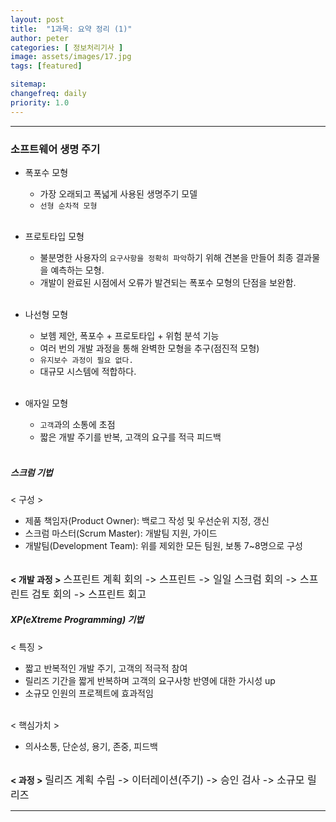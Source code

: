 ```yaml
---
layout: post
title:  "1과목: 요약 정리 (1)"
author: peter
categories: [ 정보처리기사 ]
image: assets/images/17.jpg
tags: [featured]

sitemap:
changefreq: daily
priority: 1.0
---
```

---
### 소프트웨어 생명 주기

- 폭포수 모형
   - 가장 오래되고 폭넓게 사용된 생명주기 모델
   - `선형 순차적 모형` <br><br>

- 프로토타입 모형
   - 불분명한 사용자의 `요구사항을 정확히 파악`하기 위해 견본을 만들어 최종 결과물을 예측하는 모형.
   - 개발이 완료된 시점에서 오류가 발견되는 폭포수 모형의 단점을 보완함.<br> <br>
   
- 나선형 모형 
   - 보헴 제안, 폭포수 + 프로토타입 + 위험 분석 기능
   - 여러 번의 개발 과정을 통해 완벽한 모형을 추구(점진적 모형)
   - `유지보수 과정이 필요 없다.`
   - 대규모 시스템에 적합하다. <br><br>

- 애자일 모형
   - `고객`과의 소통에 초점
   - 짧은 개발 주기를 반복, 고객의 요구를 적극 피드백 <br><br>
   
##### 스크럼 기법
< 구성 > <br> 
- 제품 책임자(Product Owner): 백로그 작성 및 우선순위 지정, 갱신 <br> 
- 스크럼 마스터(Scrum Master): 개발팀 지원, 가이드 <br>
- 개발팀(Development Team): 위를 제외한 모든 팀원, 보통 7~8명으로 구성 <br><br>

**< 개발 과정 >**
<font size= "3">스프린트 계획 회의 -> 스프린트 -> 일일 스크럼 회의 -> 스프린트 검토 회의 -> 스프린트 회고</font> <br>


##### XP(eXtreme Programming) 기법

< 특징 >
- 짧고 반복적인 개발 주기, 고객의 적극적 참여 
- 릴리즈 기간을 짧게 반복하며 고객의 요구사항 반영에 대한 가시성 up 
- 소규모 인원의 프로젝트에 효과적임 <br><br>

< 핵심가치 > 
- 의사소통, 단순성, 용기, 존중, 피드백 <br><br>

**< 과정 >** 
<font size= "3">릴리즈 계획 수립 -> 이터레이션(주기) -> 승인 검사 -> 소규모 릴리즈 </font> <br>



---